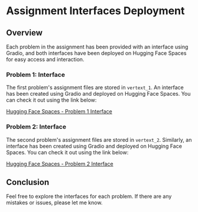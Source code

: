 # Assignment Interfaces Deployment

## Overview
Each problem in the assignment has been provided with an interface using Gradio, and both interfaces have been deployed on Hugging Face Spaces for easy access and interaction.

### Problem 1: Interface
The first problem's assignment files are stored in `vertext_1`. An interface has been created using Gradio and deployed on Hugging Face Spaces. You can check it out using the link below:

[Hugging Face Spaces - Problem 1 Interface](https://huggingface.co/spaces/shahir123/vertext_1)

### Problem 2: Interface
The second problem's assignment files are stored in `vertext_2`. Similarly, an interface has been created using Gradio and deployed on Hugging Face Spaces. You can check it out using the link below:

[Hugging Face Spaces - Problem 2 Interface](https://huggingface.co/spaces/shahir123/vertex_2)

## Conclusion
Feel free to explore the interfaces for each problem. If there are any mistakes or issues, please let me know.
